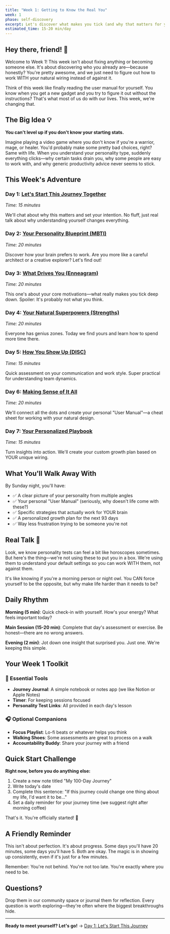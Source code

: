 ```yaml
---
title: "Week 1: Getting to Know the Real You"
week: 1
phase: self-discovery
excerpt: Let's discover what makes you tick (and why that matters for your growth)
estimated_time: 15-20 min/day
---
```


## Hey there, friend! 👋

Welcome to Week 1! This week isn't about fixing anything or becoming someone else. It's about discovering who you already are—because honestly? You're pretty awesome, and we just need to figure out how to work WITH your natural wiring instead of against it.

Think of this week like finally reading the user manual for yourself. You know when you get a new gadget and you try to figure it out without the instructions? That's what most of us do with our lives. This week, we're changing that.

## The Big Idea 💡

**You can't level up if you don't know your starting stats.**

Imagine playing a video game where you don't know if you're a warrior, mage, or healer. You'd probably make some pretty bad choices, right? Same with life. When you understand your personality type, suddenly everything clicks—why certain tasks drain you, why some people are easy to work with, and why generic productivity advice never seems to stick.

## This Week's Adventure

### Day 1: [Let's Start This Journey Together](./01-introduction)
*Time: 15 minutes*

We'll chat about why this matters and set your intention. No fluff, just real talk about why understanding yourself changes everything.

### Day 2: [Your Personality Blueprint (MBTI)](./02-mbti-assessment)
*Time: 20 minutes*

Discover how your brain prefers to work. Are you more like a careful architect or a creative explorer? Let's find out!

### Day 3: [What Drives You (Enneagram)](./03-enneagram-assessment)
*Time: 20 minutes*

This one's about your core motivations—what really makes you tick deep down. Spoiler: It's probably not what you think.

### Day 4: [Your Natural Superpowers (Strengths)](./04-strengthsfinder)
*Time: 20 minutes*

Everyone has genius zones. Today we find yours and learn how to spend more time there.

### Day 5: [How You Show Up (DISC)](./05-disc-assessment)
*Time: 15 minutes*

Quick assessment on your communication and work style. Super practical for understanding team dynamics.

### Day 6: [Making Sense of It All](./06-synthesis-session)
*Time: 20 minutes*

We'll connect all the dots and create your personal "User Manual"—a cheat sheet for working with your natural design.

### Day 7: [Your Personalized Playbook](./07-create-playbook)
*Time: 15 minutes*

Turn insights into action. We'll create your custom growth plan based on YOUR unique wiring.

## What You'll Walk Away With

By Sunday night, you'll have:
- ✅ A clear picture of your personality from multiple angles
- ✅ Your personal "User Manual" (seriously, why doesn't life come with these?)
- ✅ Specific strategies that actually work for YOUR brain
- ✅ A personalized growth plan for the next 93 days
- ✅ Way less frustration trying to be someone you're not

## Real Talk 💬

Look, we know personality tests can feel a bit like horoscopes sometimes. But here's the thing—we're not using these to put you in a box. We're using them to understand your default settings so you can work WITH them, not against them.

It's like knowing if you're a morning person or night owl. You CAN force yourself to be the opposite, but why make life harder than it needs to be?

## Daily Rhythm

**Morning (5 min)**: Quick check-in with yourself. How's your energy? What feels important today?

**Main Session (15-20 min)**: Complete that day's assessment or exercise. Be honest—there are no wrong answers.

**Evening (2 min)**: Jot down one insight that surprised you. Just one. We're keeping this simple.

## Your Week 1 Toolkit

### 📱 Essential Tools
- **Journey Journal**: A simple notebook or notes app (we like Notion or Apple Notes)
- **Timer**: For keeping sessions focused
- **Personality Test Links**: All provided in each day's lesson

### 🎧 Optional Companions
- **Focus Playlist**: Lo-fi beats or whatever helps you think
- **Walking Shoes**: Some assessments are great to process on a walk
- **Accountability Buddy**: Share your journey with a friend

## Quick Start Challenge

**Right now, before you do anything else:**

1. Create a new note titled "My 100-Day Journey"
2. Write today's date
3. Complete this sentence: "If this journey could change one thing about my life, I'd want it to be..."
4. Set a daily reminder for your journey time (we suggest right after morning coffee)

That's it. You're officially started! 🎉

## A Friendly Reminder

This isn't about perfection. It's about progress. Some days you'll have 20 minutes, some days you'll have 5. Both are okay. The magic is in showing up consistently, even if it's just for a few minutes.

Remember: You're not behind. You're not too late. You're exactly where you need to be.

## Questions?

Drop them in our community space or journal them for reflection. Every question is worth exploring—they're often where the biggest breakthroughs hide.

---

**Ready to meet yourself? Let's go!** → [Day 1: Let's Start This Journey](./01-introduction)